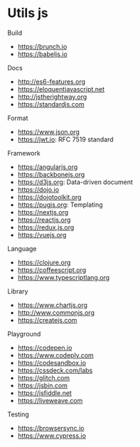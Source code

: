 # Utils js

Build
* https://brunch.io
* https://babeljs.io

Docs
* http://es6-features.org
* https://eloquentjavascript.net
* http://jstherightway.org
* https://standardjs.com

Format
* https://www.json.org
* https://jwt.io: RFC 7519 standard

Framework
* https://angularjs.org
* https://backbonejs.org
* https://d3js.org: Data-driven document
* https://dojo.io
* https://dojotoolkit.org
* https://pugjs.org: Templating
* https://nextjs.org
* https://reactjs.org
* https://redux.js.org
* https://vuejs.org

Language
* https://clojure.org
* https://coffeescript.org
* https://www.typescriptlang.org

Library
* https://www.chartjs.org
* http://www.commonjs.org
* https://createjs.com

Playground
* https://codepen.io
* https://www.codeply.com
* https://codesandbox.io
* https://cssdeck.com/labs
* https://glitch.com
* https://jsbin.com
* https://jsfiddle.net
* https://liveweave.com

Testing
* https://browsersync.io
* https://www.cypress.io

